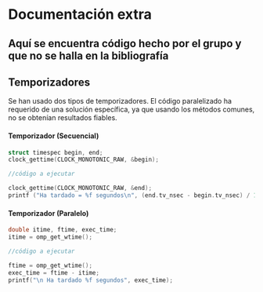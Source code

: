 # Documentación extra


  Aquí se encuentra código hecho por el grupo y que no se halla en la
  bibliografía
---


## Temporizadores

Se han usado dos tipos de temporizadores. El código paralelizado ha requerido de una solución específica, ya que usando los métodos comunes, no se obtenían resultados fiables.

#### Temporizador (Secuencial)

```c
struct timespec begin, end;
clock_gettime(CLOCK_MONOTONIC_RAW, &begin);

//código a ejecutar

clock_gettime(CLOCK_MONOTONIC_RAW, &end);
printf ("Ha tardado = %f segundos\n", (end.tv_nsec - begin.tv_nsec) / 1000000000.0 +(end.tv_sec  - begin.tv_sec));
```

#### Temporizador (Paralelo)

```c
double itime, ftime, exec_time;
itime = omp_get_wtime();

//código a ejecutar

ftime = omp_get_wtime();
exec_time = ftime - itime;
printf("\n Ha tardado %f segundos", exec_time);
```
